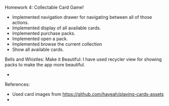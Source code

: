 Homework 4: Collectable Card Game!

- Implemented navigation drawer for navigating between all of those actions. 
- Implemented display of all available cards.
- Implemented purchase packs.
- Implemented open a pack. 
- Implemented browse the current collection
- Show all available cards.

Bells and Whistles:
Make it Beautiful: I have used recycler view for showing packs to make the app more beautiful.
 

- 




References: 
- Used card images from https://github.com/hayeah/playing-cards-assets
-  


